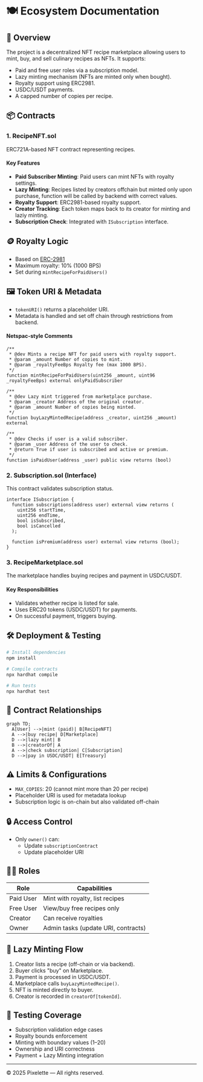 
# 🍽️ Ecosystem Documentation

## 📄 Overview

The project is a decentralized NFT recipe marketplace allowing users to mint, buy, and sell culinary recipes as NFTs. It supports:

- Paid and free user roles via a subscription model.
- Lazy minting mechanism (NFTs are minted only when bought).
- Royalty support using ERC2981.
- USDC/USDT payments.
- A capped number of copies per recipe.

## 📦 Contracts

### 1. RecipeNFT.sol

ERC721A-based NFT contract representing recipes.

#### Key Features

- **Paid Subscriber Minting**: Paid users can mint NFTs with royalty settings.
- **Lazy Minting**: Recipes listed by creators offchain but minted only upon purchase, function will be called by backend with correct values.
- **Royalty Support**: ERC2981-based royalty support.
- **Creator Tracking**: Each token maps back to its creator for minting and laziy minting.
- **Subscription Check**: Integrated with `ISubscription` interface.

## 🪙 Royalty Logic

- Based on [ERC-2981](https://eips.ethereum.org/EIPS/eip-2981)
- Maximum royalty: 10% (1000 BPS)
- Set during `mintRecipeForPaidUsers()`

## 🖼 Token URI & Metadata

- `tokenURI()` returns a placeholder URI.
- Metadata is handled and set off chain through restrictions from backend.

#### Netspac-style Comments

```solidity
/**
 * @dev Mints a recipe NFT for paid users with royalty support.
 * @param _amount Number of copies to mint.
 * @param _royaltyFeeBps Royalty fee (max 1000 BPS).
 */
function mintRecipeForPaidUsers(uint256 _amount, uint96 _royaltyFeeBps) external onlyPaidSubscriber

/**
 * @dev Lazy mint triggered from marketplace purchase.
 * @param _creator Address of the original creator.
 * @param _amount Number of copies being minted.
 */
function buyLazyMintedRecipe(address _creator, uint256 _amount) external

/**
 * @dev Checks if user is a valid subscriber.
 * @param _user Address of the user to check.
 * @return True if user is subscribed and active or premium.
 */
function isPaidUser(address _user) public view returns (bool)
```

### 2. Subscription.sol (Interface)

This contract validates subscription status.

```solidity
interface ISubscription {
  function subscriptions(address user) external view returns (
    uint256 startTime,
    uint256 endTime,
    bool isSubscribed,
    bool isCancelled
  );

  function isPremium(address user) external view returns (bool);
}
```

### 3. RecipeMarketplace.sol

The marketplace handles buying recipes and payment in USDC/USDT.

#### Key Responsibilities

- Validates whether recipe is listed for sale.
- Uses ERC20 tokens (USDC/USDT) for payments.
- On successful payment, triggers buying.


## 🛠 Deployment & Testing

```bash
# Install dependencies
npm install

# Compile contracts
npx hardhat compile

# Run tests
npx hardhat test
```

## 🔗 Contract Relationships

```mermaid
graph TD;
  A[User] -->|mint (paid)| B[RecipeNFT]
  A -->|buy recipe| D[Marketplace]
  D -->|lazy mint| B
  B -->|creatorOf| A
  A -->|check subscription| C[Subscription]
  D -->|pay in USDC/USDT| E[Treasury]
```

## ⚠️ Limits & Configurations

- `MAX_COPIES`: 20 (cannot mint more than 20 per recipe)
- Placeholder URI is used for metadata lookup
- Subscription logic is on-chain but also validated off-chain

## 🔒 Access Control

- Only `owner()` can:
  - Update `subscriptionContract`
  - Update placeholder URI

## 👨‍🍳 Roles

| Role         | Capabilities |
|--------------|--------------|
| Paid User    | Mint with royalty, list recipes |
| Free User    | View/buy free recipes only |
| Creator      | Can receive royalties |
| Owner        | Admin tasks (update URI, contracts) |

## 🔁 Lazy Minting Flow

1. Creator lists a recipe (off-chain or via backend).
2. Buyer clicks "buy" on Marketplace.
3. Payment is processed in USDC/USDT.
4. Marketplace calls `buyLazyMintedRecipe()`.
5. NFT is minted directly to buyer.
6. Creator is recorded in `creatorOf[tokenId]`.

## 🧪 Testing Coverage

- Subscription validation edge cases
- Royalty bounds enforcement
- Minting with boundary values (1–20)
- Ownership and URI correctness
- Payment + Lazy Minting integration

---

© 2025 Pixelette — All rights reserved.
